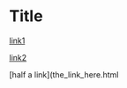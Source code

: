 # Title

[link1](https://something.com)

[link2](some-thing.html)

[half a link](the_link_here.html

